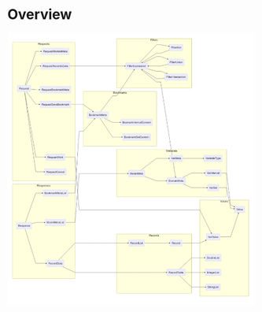# Overview

![Interrelationship between protocol buffer messages in the ESDA Records API](records.mermaid.png)
